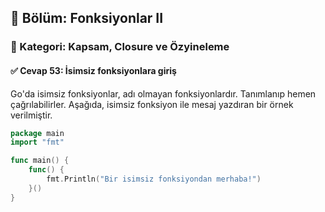 ## 📘 Bölüm: Fonksiyonlar II  
### 🔹 Kategori: Kapsam, Closure ve Özyineleme  
#### ✅ Cevap 53: İsimsiz fonksiyonlara giriş

Go'da isimsiz fonksiyonlar, adı olmayan fonksiyonlardır. Tanımlanıp hemen çağrılabilirler. Aşağıda, isimsiz fonksiyon ile mesaj yazdıran bir örnek verilmiştir.

```go
package main
import "fmt"

func main() {
    func() {
        fmt.Println("Bir isimsiz fonksiyondan merhaba!")
    }()
}
```
